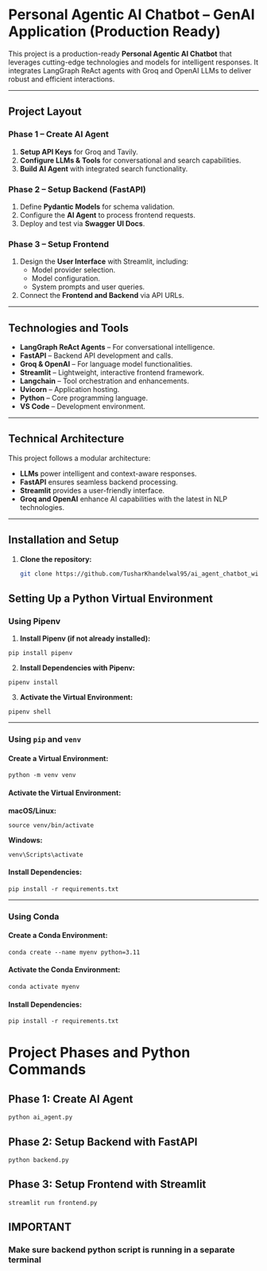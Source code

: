 # Personal Agentic AI Chatbot – GenAI Application (Production Ready)

This project is a production-ready **Personal Agentic AI Chatbot** that leverages cutting-edge technologies and models for intelligent responses. It integrates LangGraph ReAct agents with Groq and OpenAI LLMs to deliver robust and efficient interactions.

---

## **Project Layout**

### **Phase 1 – Create AI Agent**
1. **Setup API Keys** for Groq and Tavily.
2. **Configure LLMs & Tools** for conversational and search capabilities.
3. **Build AI Agent** with integrated search functionality.

### **Phase 2 – Setup Backend (FastAPI)**
1. Define **Pydantic Models** for schema validation.
2. Configure the **AI Agent** to process frontend requests.
3. Deploy and test via **Swagger UI Docs**.

### **Phase 3 – Setup Frontend**
1. Design the **User Interface** with Streamlit, including:
   - Model provider selection.
   - Model configuration.
   - System prompts and user queries.
2. Connect the **Frontend and Backend** via API URLs.

---

## **Technologies and Tools**

- **LangGraph ReAct Agents** – For conversational intelligence.
- **FastAPI** – Backend API development and calls.
- **Groq & OpenAI** – For language model functionalities.
- **Streamlit** – Lightweight, interactive frontend framework.
- **Langchain** – Tool orchestration and enhancements.
- **Uvicorn** – Application hosting.
- **Python** – Core programming language.
- **VS Code** – Development environment.

---

## **Technical Architecture**
This project follows a modular architecture:
- **LLMs** power intelligent and context-aware responses.
- **FastAPI** ensures seamless backend processing.
- **Streamlit** provides a user-friendly interface.
- **Groq and OpenAI** enhance AI capabilities with the latest in NLP technologies.

---

## **Installation and Setup**

1. **Clone the repository:**
   ```bash
   git clone https://github.com/TusharKhandelwal95/ai_agent_chatbot_with_fast_api.git


## Setting Up a Python Virtual Environment

### Using Pipenv
1. **Install Pipenv (if not already installed):**  
```
pip install pipenv
```

2. **Install Dependencies with Pipenv:** 

```
pipenv install
```

3. **Activate the Virtual Environment:** 

```
pipenv shell
```

---

### Using `pip` and `venv`
#### Create a Virtual Environment:
```
python -m venv venv
```

#### Activate the Virtual Environment:
**macOS/Linux:**
```
source venv/bin/activate
```

**Windows:**
```
venv\Scripts\activate
```

#### Install Dependencies:
```
pip install -r requirements.txt
```

---

### Using Conda
#### Create a Conda Environment:
```
conda create --name myenv python=3.11
```

#### Activate the Conda Environment:
```
conda activate myenv
```

#### Install Dependencies:
```
pip install -r requirements.txt
```


# Project Phases and Python Commands

## Phase 1: Create AI Agent
```
python ai_agent.py
```

## Phase 2: Setup Backend with FastAPI
```
python backend.py
```

## Phase 3: Setup Frontend with Streamlit
```
streamlit run frontend.py
```

## IMPORTANT
### Make sure backend python script is running in a separate terminal



